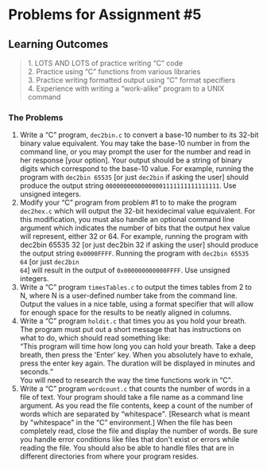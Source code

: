 # Problems for Assignment #5
## Learning Outcomes
<blockquote>
  1. LOTS AND LOTS of practice writing <q>C</q> code<br />
  2. Practice using <q>C</q> functions from various libraries<br />
  3. Practice writing formatted output using <q>C</q> format specifiers<br />
  4. Experience with writing a <q>work-alike</q> program to a UNIX command<br />
</blockquote>

### The Problems
1. Write a <q>C</q> program, <code>dec2bin.c</code> to convert a base-10 number to its 32-bit binary value equivalent.  You may take the base-10 number in from the command line, or you may prompt the user for the number and read in her response [your option].  Your output should be a string of binary digits which correspond to the base-10 value.  For example, running the program with <code>dec2bin 65535</code> [or just <code>dec2bin</code> if asking the user] should produce the output string <code>00000000000000001111111111111111</code>.  Use unsigned integers.
1. Modify your <q>C</q> program from problem #1 to to make the program <code>dec2hex.c</code> which will output the 32-bit hexidecimal value equivalent.  For this modification, you must also handle an optional command line argument which indicates the number of bits that the output hex value will represent, either 32 or 64.  For example, running the program with dec2bin 65535 32 [or just dec2bin 32 if asking the user] should produce the output string <code>0x0000FFFF</code>.  Running the program with <code>dec2bin 65535 64</code> [or just <code>dec2bin 64</code>] will result in the output of <code>0x000000000000FFFF</code>.  Use unsigned integers.
1. Write a <q>C</q> program <code>timesTables.c</code> to output the times tables from 2 to N, where N is a user-defined number take from the command line.  Output the values in a nice table, using a format specifier that will allow for enough space for the results to be neatly aligned in columns.
1. Write a <q>C</q> program <code>holdit.c</code> that times you as you hold your breath.  The program must put out a short message that has instructions on what to do, which should read something like:<br />
<q>This program will time how long you can hold your breath.  Take a deep breath, then press the 'Enter' key.  When you absolutely have to exhale, press the enter key again.  The duration will be displayed in minutes and seconds.</q><br />
You will need to research the way the time functions work in <q>C</q>.
1. Write a <q>C</q> program <code>wordcount.c</code> that counts the number of words in a file of text.  Your program should take a file name as a command line argument.  As you read the file contents, keep a count of the number of words which are separated by <q>whitespace</q>. [Research what is meant by "whitespace" in the <q>C</q> environment.]  When the file has been completely read, close the file and display the number of words.  Be sure you handle error conditions like files that don't exist or errors while reading the file.  You should also be able to handle files that are in different directories from where your program resides.
